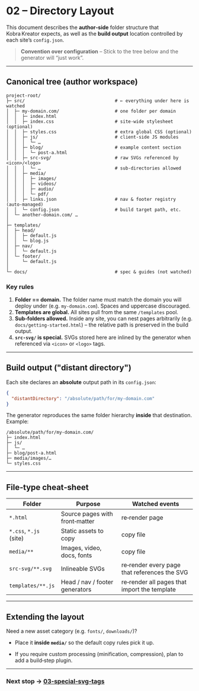# 02 – Directory Layout

This document describes the **author‑side** folder structure that Kobra Kreator expects, as well as the **build output** location controlled by each site’s `config.json`.

> **Convention over configuration** – Stick to the tree below and the generator will “just work”.

---

## Canonical tree (author workspace)

```text
project-root/
├─ src/                                  # ← everything under here is watched
│  ├─ my-domain.com/                     # one folder per domain
│  │  ├─ index.html
│  │  ├─ index.css                       # site‑wide stylesheet (optional)
│  │  ├─ styles.css                      # extra global CSS (optional)
│  │  ├─ js/                             # client‑side JS modules
│  │  │  └─ …
│  │  ├─ blog/                           # example content section
│  │  │  └─ post‑a.html
│  │  ├─ src-svg/                        # raw SVGs referenced by <icon>/<logo>
│  │  │  └─ …                            # sub‑directories allowed
│  │  ├─ media/
│  │  │  ├─ images/
│  │  │  ├─ videos/
│  │  │  ├─ audio/
│  │  │  └─ pdf/
│  │  ├─ links.json                      # nav & footer registry (auto‑managed)
│  │  └─ config.json                     # build target path, etc.
│  └─ another-domain.com/ …
│
├─ templates/
│  ├─ head/
│  │  ├─ default.js
│  │  └─ blog.js
│  ├─ nav/
│  │  └─ default.js
│  └─ footer/
│     └─ default.js
│
└─ docs/                                 # spec & guides (not watched)
```

<!-- TODO: decide whether to reserve a folder such as `/shared/` for assets used by multiple sites -->

### Key rules

1. **Folder == domain.** The folder name must match the domain you will deploy under (e.g. `my‑domain.com`). Spaces and uppercase discouraged.
2. **Templates are global.** All sites pull from the same `/templates` pool.
3. **Sub‑folders allowed.** Inside any site, you can nest pages arbitrarily (e.g. `docs/getting-started.html`) – the relative path is preserved in the build output.
4. **`src-svg/` is special.** SVGs stored here are inlined by the generator when referenced via `<icon>` or `<logo>` tags.

---

## Build output ("distant directory")

Each site declares an **absolute** output path in its `config.json`:

```json
{
  "distantDirectory": "/absolute/path/for/my-domain.com"  
}
```

The generator reproduces the same folder hierarchy **inside** that destination. Example:

```text
/absolute/path/for/my-domain.com/
├─ index.html
├─ js/
│  └─ …
├─ blog/post‑a.html
├─ media/images/…
└─ styles.css
```

<!-- TODO: document optional hash‑based filenames or CDN sub‑paths once cache‑busting strategy is finalised -->

---

## File‑type cheat‑sheet

| Folder                 | Purpose                        | Watched events                               |
| ---------------------- | ------------------------------ | -------------------------------------------- |
| `*.html`               | Source pages with front‑matter | re‑render page                               |
| `*.css`, `*.js` (site) | Static assets to copy          | copy file                                    |
| `media/**`             | Images, video, docs, fonts     | copy file                                    |
| `src-svg/**.svg`       | Inlineable SVGs                | re‑render every page that references the SVG |
| `templates/**.js`      | Head / nav / footer generators | re‑render all pages that import the template |

---

## Extending the layout

Need a new asset category (e.g. `fonts/`, `downloads/`)?

* Place it **inside `media/`** so the default copy rules pick it up.
* If you require custom processing (minification, compression), plan to add a build‑step plugin.

  <!-- TODO: link to plugin system once designed -->

---

### Next stop → [03‑special‑svg‑tags](03-special-svg-tags.md)

